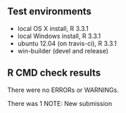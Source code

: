 ## Test environments
* local OS X install, R 3.3.1
* local Windows install, R 3.3.1
* ubuntu 12.04 (on travis-ci), R 3.3.1 
* win-builder (devel and release)

## R CMD check results
There were no ERRORs or WARNINGs.

There was 1 NOTE: New submission
